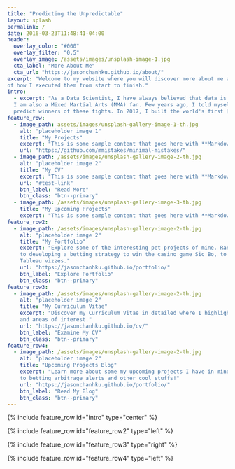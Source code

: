 ```yaml
---
title: "Predicting the Unpredictable"
layout: splash
permalink: /
date: 2016-03-23T11:48:41-04:00
header:
  overlay_color: "#000"
  overlay_filter: "0.5"
  overlay_image: /assets/images/unsplash-image-1.jpg
  cta_label: "More About Me"
  cta_url: "https://jasonchanhku.github.io/about/"
excerpt: "Welcome to my website where you will discover more about me and my professional projects alongside detailed documentations
of how I executed them from start to finish."
intro: 
  - excerpt: "As a Data Scientist, I have always believed that data is the secret sauce in making the unpredictable predictable.
  I am also a Mixed Martial Arts (MMA) fan. Few years ago, I told myself someday I will be able to 
  predict winners of these fights. In 2017, I built the world's first [UFC MMA Predictor](https://ufcmmapredictor.herokuapp.com/)."
feature_row:
  - image_path: assets/images/unsplash-gallery-image-1-th.jpg
    alt: "placeholder image 1"
    title: "My Projects"
    excerpt: "This is some sample content that goes here with **Markdown** formatting."
    url: "https://github.com/mmistakes/minimal-mistakes/"
  - image_path: /assets/images/unsplash-gallery-image-2-th.jpg
    alt: "placeholder image 2"
    title: "My CV"
    excerpt: "This is some sample content that goes here with **Markdown** formatting."
    url: "#test-link"
    btn_label: "Read More"
    btn_class: "btn--primary"
  - image_path: /assets/images/unsplash-gallery-image-3-th.jpg
    title: "My Upcoming Projects"
    excerpt: "This is some sample content that goes here with **Markdown** formatting."
feature_row2:
  - image_path: /assets/images/unsplash-gallery-image-2-th.jpg
    alt: "placeholder image 2"
    title: "My Portfolio"
    excerpt: "Explore some of the interesting pet projects of mine. Ranging from predicting winners of an MMA match, 
    to developing a betting strategy to win the casino game Sic Bo, to play ground machine learning projects, and even
    Tableau vizzes."
    url: "https://jasonchanhku.github.io/portfolio/"
    btn_label: "Explore Portfolio"
    btn_class: "btn--primary"
feature_row3:
  - image_path: /assets/images/unsplash-gallery-image-2-th.jpg
    alt: "placeholder image 2"
    title: "My Curriculum Vitae"
    excerpt: "Discover my Curriculum Vitae in detailed where I highlight my relevant working experience, areas of expertise,
    and areas of interest."
    url: "https://jasonchanhku.github.io/cv/"
    btn_label: "Examine My CV"
    btn_class: "btn--primary"
feature_row4:
  - image_path: /assets/images/unsplash-gallery-image-2-th.jpg
    alt: "placeholder image 2"
    title: "Upcoming Projects Blog"
    excerpt: "Learn more about some my upcoming projects I have in mind in my blog posts. These range from deep portfolios
    to betting arbitrage alerts and other cool stuffs!"
    url: "https://jasonchanhku.github.io/portfolio/"
    btn_label: "Read My Blog"
    btn_class: "btn--primary"
---
```


{% include feature_row id="intro" type="center" %}

{% include feature_row id="feature_row2" type="left" %}

{% include feature_row id="feature_row3" type="right" %}

{% include feature_row id="feature_row4" type="left" %}